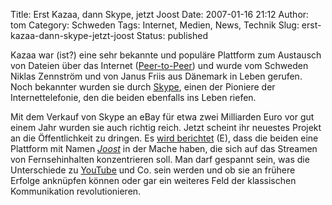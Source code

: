 Title: Erst Kazaa, dann Skype, jetzt Joost
Date: 2007-01-16 21:12
Author: tom
Category: Schweden
Tags: Internet, Medien, News, Technik
Slug: erst-kazaa-dann-skype-jetzt-joost
Status: published

Kazaa war (ist?) eine sehr bekannte und populäre Plattform zum Austausch
von Dateien über das Internet
([Peer-to-Peer](http://de.wikipedia.org/wiki/Peer-to-Peer)) und wurde
vom Schweden Niklas Zennström und von Janus Friis aus Dänemark in Leben
gerufen. Noch bekannter wurden sie durch [Skype](http://www.skype.com),
einen der Pioniere der Internettelefonie, den die beiden ebenfalls ins
Leben riefen.

Mit dem Verkauf von Skype an eBay für etwa zwei Milliarden Euro vor gut
einem Jahr wurden sie auch richtig reich. Jetzt scheint ihr neuestes
Projekt an die Öffentlichkeit zu dringen. Es [wird
berichtet](http://slashdot.org/articles/07/01/16/162218.shtml) (E), dass
die beiden eine Plattform mit Namen [*Joost*](http://www.joost.com/) in
der Mache haben, die sich auf das Streamen von Fernsehinhalten
konzentrieren soll. Man darf gespannt sein, was die Unterschiede zu
[YouTube](http://www.youtube.com) und Co. sein werden und ob sie an
frühere Erfolge anknüpfen können oder gar ein weiteres Feld der
klassischen Kommunikation revolutionieren.

